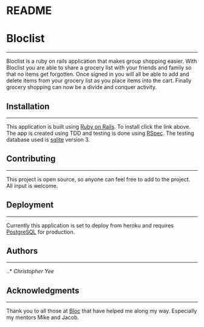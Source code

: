 # README

# Bloclist
****
Bloclist is a ruby on rails application that makes group shopping easier. With Bloclist you are able to share a grocery list with your friends and family so that no items get forgotten. Once signed in you will all be able to add and delete items from your grocery list as you place items into the cart. Finally grocery shopping can now be a divide and conquer activity.

## Installation
****
This application is built using [Ruby on Rails](http://installrails.com/). To install click the link above.
The app is created using TDD and testing is done using [RSpec](https://rspec.info/). The testing database used is [sqlite](https://www.sqlite.org/index.html) version 3.



## Contributing
****
This project is open source, so anyone can feel free to add to the project. All input is welcome.

## Deployment
****
Currently this application is set to deploy from heroku and requires [PostgreSQL](https://www.postgresql.org/) for production.


## Authors
****
..* _Christopher Yee_

## Acknowledgments
****
Thank you to all those at [Bloc](bloc.io) that have helped me along my way. Especially my mentors Mike and Jacob.
